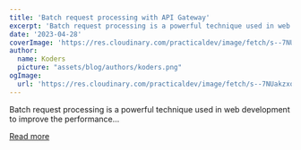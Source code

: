 ```yaml
---
title: 'Batch request processing with API Gateway'
excerpt: 'Batch request processing is a powerful technique used in web development to improve the performance...'
date: '2023-04-28'
coverImage: 'https://res.cloudinary.com/practicaldev/image/fetch/s--7NUakzxq--/c_imagga_scale,f_auto,fl_progressive,h_420,q_auto,w_1000/https://dev-to-uploads.s3.amazonaws.com/uploads/articles/rvubllacgj2jh1yn4eci.png'
author:
  name: Koders
  picture: "assets/blog/authors/koders.png"
ogImage:
  url: 'https://res.cloudinary.com/practicaldev/image/fetch/s--7NUakzxq--/c_imagga_scale,f_auto,fl_progressive,h_420,q_auto,w_1000/https://dev-to-uploads.s3.amazonaws.com/uploads/articles/rvubllacgj2jh1yn4eci.png'
---
```


Batch request processing is a powerful technique used in web development to improve the performance...

[Read more](https://dev.to/apisix/batch-request-processing-with-api-gateway-29e3)
